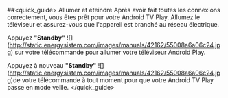 ##<quick_guide> Allumer et éteindre
Après avoir fait toutes les connexions correctement, vous êtes prêt pour votre Android TV Play. Allumez le téléviseur et assurez-vous que l'appareil est branché au réseau électrique.

Appuyez **"Standby"** ![] (http://static.energysistem.com/images/manuals/42162/55008a6a06c24.jpg) sur votre télécommande pour allumer votre téléviseur Android Play.

Appuyez à nouveau **"Standby"** ![] (http://static.energysistem.com/images/manuals/42162/55008a6a06c24.jpg)de votre télécommande à tout moment pour que votre Android TV Play passe en mode veille.
</quick_guide>
